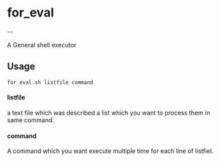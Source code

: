 # for_eval

--

A General shell executor

## Usage

```
for_eval.sh listfile command
```

#### listfile

a text file which was described a list which you want to process them in same command.

#### command

A command which you want execute multiple time for each line of listfiel.


